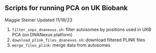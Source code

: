 ## Scripts for running PCA on UK Biobank

Maggie Steiner
Updated 11/18/23

1. `filter_snps_dnanexus.sh`: filter autosomes by positions used in UKB PCA (on DNANexus platform)
2. `download_plink_files_dnanexus.sh`: download filtered PLINK files
3. `merge_files_plink`: merge data from autosomes
